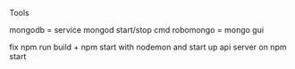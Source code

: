 Tools

mongodb = service mongod start/stop
cmd robomongo = mongo gui


fix npm run build + npm start with nodemon and start up api server on npm start